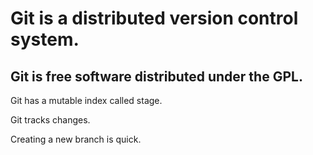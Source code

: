 # Git is a distributed version control system. #
## Git is free software distributed under the GPL. ##
Git has a mutable index called stage.

Git tracks changes.

Creating a new branch is quick.